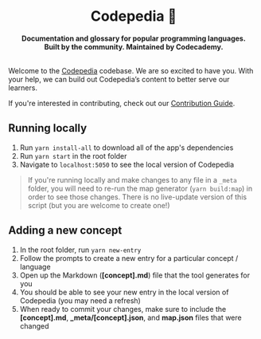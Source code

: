 <div align="center">
  <h1>Codepedia 📕</h1>
  <strong>Documentation and glossary for popular programming languages.</strong><br>
  <strong>Built by the community. Maintained by Codecademy.</strong>
</div>
<br>

Welcome to the [Codepedia](https://codecademy.github.io/codepedia) codebase. We are so excited to have you. With your help, we can build out Codepedia’s content to better serve our learners. 

If you're interested in contributing, check out our [Contribution Guide](https://github.com/codecademy/codepedia/blob/main/contribute.md).

## Running locally

1. Run `yarn install-all` to download all of the app's dependencies
1. Run `yarn start` in the root folder
1. Navigate to `localhost:5050` to see the local version of Codepedia

> If you're running locally and make changes to any file in a `_meta` folder, you
> will need to re-run the map generator (`yarn build:map`) in order to see those
> changes. There is no live-update version of this script (but you are welcome 
> to create one!)

## Adding a new concept

1. In the root folder, run `yarn new-entry`
1. Follow the prompts to create a new entry for a particular concept / language
1. Open up the Markdown (**[concept].md**) file that the tool generates for you
1. You should be able to see your new entry in the local version of Codepedia (you may need a refresh)
1. When ready to commit your changes, make sure to include the **[concept].md**, **_meta/[concept].json**, and **map.json** files that were changed
